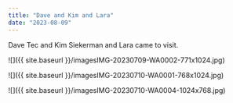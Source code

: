 ```yaml
---
title: "Dave and Kim and Lara"
date: "2023-08-09"
---
```


Dave Tec and Kim Siekerman and Lara came to visit.

![]({{ site.baseurl }}/imagesIMG-20230709-WA0002-771x1024.jpg)

![]({{ site.baseurl }}/imagesIMG-20230710-WA0001-768x1024.jpg)

![]({{ site.baseurl }}/imagesIMG-20230710-WA0004-1024x768.jpg)
